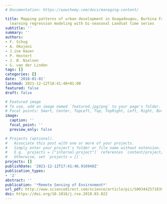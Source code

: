 ```yaml
---
# Documentation: https://wowchemy.com/docs/managing-content/

title: Mapping patterns of urban development in Ouagadougou, Burkina Faso, using machine
  learning regression modeling with bi-seasonal Landsat time series
subtitle: ''
summary: ''
authors:
- F. Schug
- A. Okujeni
- J.ine Hauer
- P. Hostert
- J. Ø. Nielsen
- S. van der Linden
tags: []
categories: []
date: '2018-01-01'
lastmod: 2021-12-12T18:41:48+01:00
featured: false
draft: false

# Featured image
# To use, add an image named `featured.jpg/png` to your page's folder.
# Focal points: Smart, Center, TopLeft, Top, TopRight, Left, Right, BottomLeft, Bottom, BottomRight.
image:
  caption: ''
  focal_point: ''
  preview_only: false

# Projects (optional).
#   Associate this post with one or more of your projects.
#   Simply enter your project's folder or file name without extension.
#   E.g. `projects = ["internal-project"]` references `content/project/deep-learning/index.md`.
#   Otherwise, set `projects = []`.
projects: []
publishDate: '2021-12-12T17:41:46.916948Z'
publication_types:
- '2'
abstract: ''
publication: '*Remote Sensing of Environment*'
url_pdf: http://www.sciencedirect.com/science/article/pii/S0034425718301226
doi: https://doi.org/10.1016/j.rse.2018.03.022
---
```

